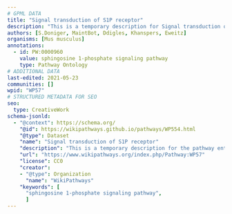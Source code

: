 ```yaml
---
# GPML DATA
title: "Signal transduction of S1P receptor"
description: "This is a temporary description for Signal transduction of S1P receptor"
authors: [S.Doniger, MaintBot, Ddigles, Khanspers, Eweitz]
organisms: [Mus musculus]
annotations:
  - id: PW:0000960
    value: sphingosine 1-phosphate signaling pathway
    type: Pathway Ontology
# ADDITIONAL DATA
last-edited: 2021-05-23
communities: []
wpid: "WP57"
# STRUCTURED METADATA FOR SEO
seo:
  type: CreativeWork
schema-jsonld:
  - "@context": https://schema.org/
    "@id": https://wikipathways.github.io/pathways/WP554.html
    "@type": Dataset
    "name": "Signal transduction of S1P receptor"
    "description": "This is a temporary description for the pathway entitled: Signal transduction of S1P receptor"
    "url": "https://www.wikipathways.org/index.php/Pathway:WP57"
    "license": CC0
    "creator":
    - "@type": Organization
      "name": "WikiPathways"
    "keywords": [
      "sphingosine 1-phosphate signaling pathway",
      ]
---
```

